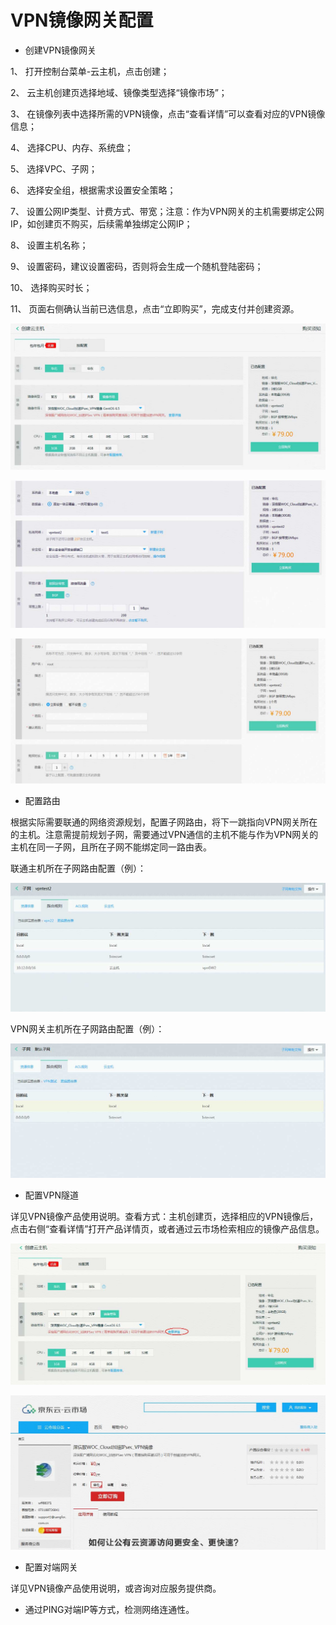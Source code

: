 # **VPN镜像网关配置**

- 创建VPN镜像网关

1、 打开控制台菜单-云主机，点击创建；

2、 云主机创建页选择地域、镜像类型选择“镜像市场”；

3、 在镜像列表中选择所需的VPN镜像，点击“查看详情”可以查看对应的VPN镜像信息；

4、 选择CPU、内存、系统盘；

5、 选择VPC、子网；

6、 选择安全组，根据需求设置安全策略；

7、 设置公网IP类型、计费方式、带宽；注意：作为VPN网关的主机需要绑定公网IP，如创建页不购买，后续需单独绑定公网IP；

8、 设置主机名称；

9、 设置密码，建议设置密码，否则将会生成一个随机登陆密码；

10、 选择购买时长；

11、 页面右侧确认当前已选信息，点击“立即购买”，完成支付并创建资源。

![](/image/Networking/Virtual-Private-Cloud/Operation-Guide/NFV-Configuration/VPN-Mirror-Gateway-Configuration/Step1.jpg)

![](/image/Networking/Virtual-Private-Cloud/Operation-Guide/NFV-Configuration/VPN-Mirror-Gateway-Configuration/Step2.jpg)

![](/image/Networking/Virtual-Private-Cloud/Operation-Guide/NFV-Configuration/VPN-Mirror-Gateway-Configuration/Step3.jpg)



- 配置路由

根据实际需要联通的网络资源规划，配置子网路由，将下一跳指向VPN网关所在的主机。注意需提前规划子网，需要通过VPN通信的主机不能与作为VPN网关的主机在同一子网，且所在子网不能绑定同一路由表。

联通主机所在子网路由配置（例）：

![](/image/Networking/Virtual-Private-Cloud/Operation-Guide/NFV-Configuration/VPN-Mirror-Gateway-Configuration/Step4.jpg)



VPN网关主机所在子网路由配置（例）：

![](/image/Networking/Virtual-Private-Cloud/Operation-Guide/NFV-Configuration/VPN-Mirror-Gateway-Configuration/Step5.jpg)



- 配置VPN隧道 

详见VPN镜像产品使用说明。查看方式：主机创建页，选择相应的VPN镜像后，点击右侧“查看详情”打开产品详情页，或者通过云市场检索相应的镜像产品信息。

![](/image/Networking/Virtual-Private-Cloud/Operation-Guide/NFV-Configuration/VPN-Mirror-Gateway-Configuration/Step6.jpg)

![](/image/Networking/Virtual-Private-Cloud/Operation-Guide/NFV-Configuration/VPN-Mirror-Gateway-Configuration/Step7.jpg)



- 配置对端网关 

详见VPN镜像产品使用说明，或咨询对应服务提供商。 

- 通过PING对端IP等方式，检测网络连通性。
